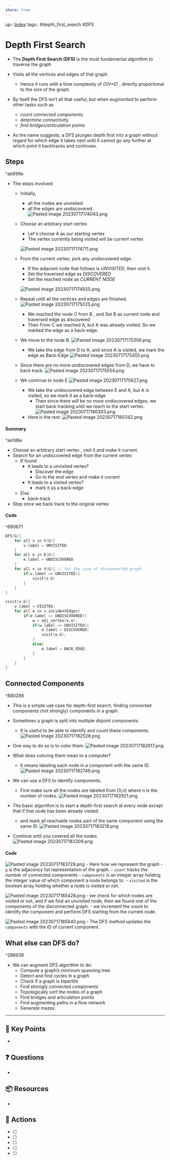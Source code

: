 ```yaml
---
share: true
---
```


up:: [Index](Index.md)
tags:: #depth_first_search #DFS

# Depth First Search
- The **Depth First Search (DFS)** is the most fundamental algorithm to traverse the graph
- Visits all the vertices and edges of that graph
	- Hence it runs with a time complexity of *O(V+E)* , directly proportional to the size of the graph.
	
- By itself the DFS isn’t all that useful, but when *augmented* to perform other tasks such as 
	- *count connected components* 
	- *determine connectivity,*
	- *find bridges/articulation points*
	
- As the name suggests, a DFS plunges depth first into a graph without regard for which edge it takes next until it cannot go any further at which point it backtracks and continues.

## Steps

^ab699e

- The steps involved:
	- Initially, 
		- all the nodes are unvisited
		- all the edges are undiscovered.
		![Pasted image 20230717174043.png](./40-referenceVAULTS/Resource%20Library/Images/Pasted%20image%2020230717174043.png)

	- Choose an arbitrary start vertex.
		- Let's choose A as our starting vertex
		- The vertex currently being visited will be current vertex

		![Pasted image 20230717174711.png](./40-referenceVAULTS/Resource%20Library/Images/Pasted%20image%2020230717174711.png)

	- From the current vertex, pick any undiscovered edge.
		- If the adjacent node that follows is *UNVISITED*, then visit it.
		- Set the traversed edge as *DISCOVERED*
		- Set the reached node as *CURRENT NODE*

		![Pasted image 20230717174920.png](./40-referenceVAULTS/Resource%20Library/Images/Pasted%20image%2020230717174920.png)

	 - Repeat until all the vertices and edges are finished.
		![Pasted image 20230717175025.png](./40-referenceVAULTS/Resource%20Library/Images/Pasted%20image%2020230717175025.png)
		- We reached the node C from B , and Set B as current node and traversed edge as discovered
		- Then From C we reached A, but A was already visited. So we marked the edge as a back-edge.
	- We move to the node B.
		![Pasted image 20230717175356.png](./40-referenceVAULTS/Resource%20Library/Images/Pasted%20image%2020230717175356.png)
      - We take the edge from D to A, and since A is visited, we mark the edge as Back-Edge
		![Pasted image 20230717175455.png](./40-referenceVAULTS/Resource%20Library/Images/Pasted%20image%2020230717175455.png)
	 - Since there are no more undiscovered edges from D, we have to back track.
		 ![Pasted image 20230717175554.png](./40-referenceVAULTS/Resource%20Library/Images/Pasted%20image%2020230717175554.png)
	 - We continue to node E
		 ![Pasted image 20230717175627.png](./40-referenceVAULTS/Resource%20Library/Images/Pasted%20image%2020230717175627.png)
       - We take the undiscovered edge between E and A, but A is visited, so we mark it as a back-edge
	       - Then since there will be no more undiscovered edges, we start back tracking until we reach to the start vertex.
	       ![Pasted image 20230717180303.png](./40-referenceVAULTS/Resource%20Library/Images/Pasted%20image%2020230717180303.png)
       - Here is the rest:
		![Pasted image 20230717180342.png](./40-referenceVAULTS/Resource%20Library/Images/Pasted%20image%2020230717180342.png)

#### Summary

^ae1d6e

- Choose an arbitrary start vertex , visit it  and make it current.
- Search for an undiscovered edge from the current vertex
	- If found
		- It leads to a unvisited vertex?
			- Discover the edge
			- Go to the end vertex and make it current
		- It leads to a visited vertex?
			- mark it as a back-edge
	- Else
		- back-track
- Stop once we back track to the original vertex

#### Code

^690671

```C++
DFS(G){
	for all v in V(G){
		v.label = UNVISITED
	}
	for all e in E(G){
		e.label = UNDISCOVERED
	}
	for all v in V(G){ // for the case of disconnected graph
		if(v.label == UNVISITED){
			visit(v,G)
		}
	}
}

visit(v,G){
	v.label = VISITED;
	for all e in v.incidentEdges{
		if(e.label == UNDISCOVERED){
			w = adj_vertex(v,e);
			if(w.label == UNVISITED){
				e.label = DISCOVERED;
				visit(w,G);
			}
			else{
				e.label = BACK_EDGE;
			}
		}
	}
}
```


## Connected Components

^880288

- This is a simple use case for depth-first search, finding connected components (not strongly) components in a graph.
- Sometimes a graph is split into multiple disjoint components.
	- It is useful to be able to identify and count these components.
	![Pasted image 20230717182528.png](./40-referenceVAULTS/Resource%20Library/Images/Pasted%20image%2020230717182528.png)
- One way to do so is to color them:
	![Pasted image 20230717182617.png](./40-referenceVAULTS/Resource%20Library/Images/Pasted%20image%2020230717182617.png)

- What does coloring them mean to a computer?
	- It means labeling each node in a component with the same ID.
	![Pasted image 20230717182749.png](./40-referenceVAULTS/Resource%20Library/Images/Pasted%20image%2020230717182749.png)

- We can use a DFS to identify components.
	- First make sure all the nodes are labeled from \[0,n) where n is the number of nodes.
	![Pasted image 20230717182921.png](./40-referenceVAULTS/Resource%20Library/Images/Pasted%20image%2020230717182921.png)

- The basic algorithm is to start a depth-first search at every node except that if that node has been already visited.
	- and mark all reachable nodes part of the same component using the same ID.
	![Pasted image 20230717183218.png](./40-referenceVAULTS/Resource%20Library/Images/Pasted%20image%2020230717183218.png)

- Continue until you covered all the nodes.
	![Pasted image 20230717183309.png](./40-referenceVAULTS/Resource%20Library/Images/Pasted%20image%2020230717183309.png)

#### Code

![Pasted image 20230717183728.png](./40-referenceVAULTS/Resource%20Library/Images/Pasted%20image%2020230717183728.png)
	- Here how we represent the graph
	- `g` is the adjacency list representation of the graph.
	- `count` tracks the number of connected components
	- `components` is an integer array holding the integer value of which component a node belongs to.
	- `visited` is the boolean array holding whether a node is visited or not.

![Pasted image 20230717185428.png](./40-referenceVAULTS/Resource%20Library/Images/Pasted%20image%2020230717185428.png)
	- we check for which nodes are visited or not, and if we find an unvisited node, then we found one of the components of the disconnected graph.
	- we increment the count to identify the component and perform DFS starting from the current node.

![Pasted image 20230717185640.png](./40-referenceVAULTS/Resource%20Library/Images/Pasted%20image%2020230717185640.png)
	- The DFS method updates the `components` with the ID of current component.

## What else can DFS do?

^288939

- We can augment DFS algorithm to do:
	- Compute a graph’s minimum spanning tree.
	- Detect and find cycles in a graph
	- Check if a graph is bipartite
	- Find strongly connected components
	- Topologically sort the nodes of a graph
	- Find bridges and articulation points
	- Find augmenting paths in a flow network
	- Generate mazes.

---

## 🔑 Key Points
- 
## ❓ Questions
- 
## 📦 Resources
- 
## 🎯 Actions
- [ ] 
- [ ] 
- [ ] 
- [ ] 
- [ ] 